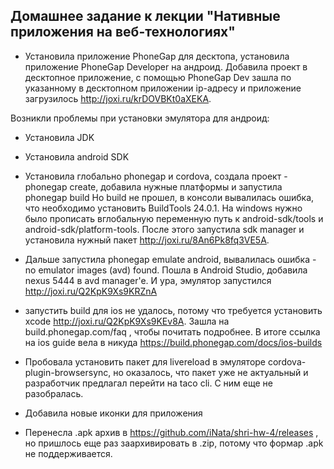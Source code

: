 ## Домашнее задание к лекции "Нативные приложения на веб-технологиях"

- Установила приложение PhoneGap для десктопа, установила приложение PhoneGap Developer на андроид. Добавила проект 
в десктопное приложение, с помощью PhoneGap Dev зашла по указанному в десктопном приложении ip-адресу и приложение загрузилось http://joxi.ru/krDOVBKt0aXEKA.

Возникли проблемы при установки эмулятора для андроид:
- Установила JDK 
- Установила android SDK
- Установила глобально phonegap и cordova, создала проект - phonegap create, добавила нужные платформы и запустила phonegap build
Но build не прошел, в консоли вывалилась ошибка, что необходимо установить BuildTools 24.0.1. На windows нужно было прописать вглобальную
переменную путь к android-sdk/tools и android-sdk/platform-tools. После этого запустила sdk manager и установила нужный пакет http://joxi.ru/8An6Pk8fq3VE5A.
- Дальше запустила phonegap emulate android, вывалилась ошибка - no emulator images (avd) found. Пошла в Android Studio,
 добавила nexus 5444 в avd manager'e. И ура,  эмулятор запустился http://joxi.ru/Q2KpK9Xs9KRZnA 
 
- запустить build для ios не удалось, потому что требуется установить xcode http://joxi.ru/Q2KpK9Xs9KEv8A. Зашла на build.phonegap.com/faq ,
 чтобы почитать подробнее. В итоге ссылка на ios guide вела в никуда https://build.phonegap.com/docs/ios-builds
 
- Пробовала установить пакет для livereload в эмуляторе cordova-plugin-browsersync, но оказалось, что пакет уже не актуальный и разработчик
предлагал перейти на taco cli. С ним еще не разобралась. 

- Добавила новые иконки для приложения

- Перенесла .apk архив в https://github.com/iNata/shri-hw-4/releases , но пришлось еще раз заархивировать в .zip, потому что формар .apk не поддерживается.

 
 



 


  